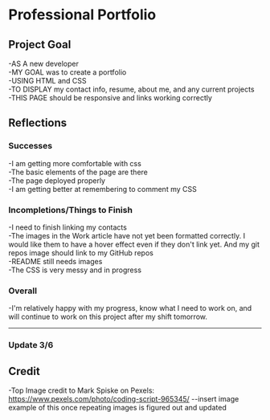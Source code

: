# Professional Portfolio

## Project Goal
-AS A new developer <br>
-MY GOAL was to create a portfolio <br>
-USING HTML and CSS <br>
-TO DISPLAY my contact info, resume, about me, and any current projects <br>
-THIS PAGE should be responsive and links working correctly <br>

## Reflections

### Successes
-I am getting more comfortable with css <br>
-The basic elements of the page are there <br>
-The page deployed properly <br>
-I am getting better at remembering to comment my CSS <br>

### Incompletions/Things to Finish
-I need to finish linking my contacts <br>
-The images in the Work article have not yet been formatted
    correctly.  I would like them to have a hover effect even if they
    don't link yet. And my git repos image should link to my GitHub 
    repos <br>
-README still needs images <br>
-The CSS is very messy and in progress <br>

### Overall
-I'm relatively happy with my progress, know what I need to work on, and will continue to work on this project after my shift tomorrow.

---------
 ### Update 3/6

 ## Credit
-Top Image credit to Mark Spiske on Pexels: https://www.pexels.com/photo/coding-script-965345/
    --insert image example of this once repeating images is figured out and updated
